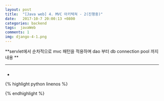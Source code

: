 ```yaml
---
layout: post
title:  "[Java web] 4. MVC 아키텍쳐 - 2(진행중)"
date:   2017-10-7 20:00:13 +0800
categories: backend
tags:  javaWeb
comments: 1
img: django-4-1.png
---
```


**servlet에서 순차적으로 mvc 패턴을 적용하며 dao 부터 db connection pool 까지 내용 **

---

### 

##### 

*  
{% highlight python linenos %}

{% endhighlight %}


<br>
